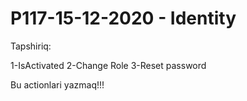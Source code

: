 # P117-15-12-2020 - Identity

Tapshiriq:

1-IsActivated
2-Change Role
3-Reset password 

Bu actionlari yazmaq!!!
